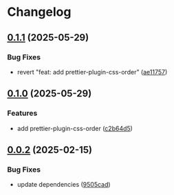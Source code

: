 # Changelog

## [0.1.1](https://github.com/DouglasNeuroInformatics/prettier-config/compare/v0.1.0...v0.1.1) (2025-05-29)

### Bug Fixes

* revert "feat: add prettier-plugin-css-order" ([ae11757](https://github.com/DouglasNeuroInformatics/prettier-config/commit/ae11757022e7288c8eb0e23d2c93d8358894db8d))

## [0.1.0](https://github.com/DouglasNeuroInformatics/prettier-config/compare/v0.0.2...v0.1.0) (2025-05-29)

### Features

* add prettier-plugin-css-order ([c2b64d5](https://github.com/DouglasNeuroInformatics/prettier-config/commit/c2b64d50f76f81b579aab0c0c89b94569f4ef696))

## [0.0.2](https://github.com/DouglasNeuroInformatics/prettier-config/compare/v0.0.1...v0.0.2) (2025-02-15)

### Bug Fixes

* update dependencies ([9505cad](https://github.com/DouglasNeuroInformatics/prettier-config/commit/9505cad61f4fe212623adc69a836c62e110e40fd))
